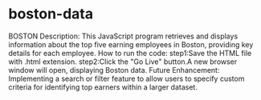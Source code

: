 # boston-data

BOSTON
Description:
This JavaScript program retrieves and displays information about the top five earning employees in Boston, providing key details for each employee.
How to run the code:
step1:Save the HTML file with .html extension.
step2:Click the "Go Live" button.A new browser window will open, displaying Boston data.
Future Enhancement:
Implementing a search or filter feature to allow users to specify custom criteria for identifying top earners within a larger dataset.


